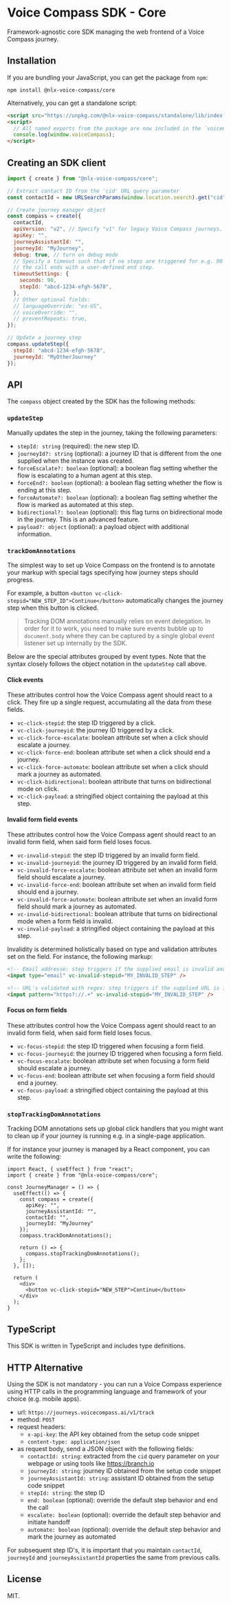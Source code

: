 # Voice Compass SDK - Core

Framework-agnostic core SDK managing the web frontend of a Voice Compass journey.

## Installation

If you are bundling your JavaScript, you can get the package from `npm`:

`npm install @nlx-voice-compass/core`

Alternatively, you can get a standalone script:

```html
<script src="https://unpkg.com/@nlx-voice-compass/standalone/lib/index.js"></script>
<script>
  // All named exports from the package are now included in the `voiceCompass` global
  console.log(window.voiceCompass);
</script>
```

## Creating an SDK client

```js
import { create } from "@nlx-voice-compass/core";

// Extract contact ID from the 'cid' URL query parameter
const contactId = new URLSearchParams(window.location.search).get("cid");

// Create journey manager object
const compass = create({
  contactId,
  apiVersion: "v2", // Specify "v1" for legacy Voice Compass journeys. Ommitting this parameter defaults it to "v2"
  apiKey: "",
  journeyAssistantId: "",
  journeyId: "MyJourney",
  debug: true, // turn on debug mode
  // Specify a timeout such that if no steps are triggered for e.g. 90 seconds,
  // the call ends with a user-defined end step.
  timeoutSettings: {
    seconds: 90,
    stepId: "abcd-1234-efgh-5678",
  },
  // Other optional fields:
  // languageOverride: "es-US",
  // voiceOverride: "",
  // preventRepeats: true,
});

// Update a journey step
compass.updateStep({
  stepId: "abcd-1234-efgh-5678",
  journeyId: "MyOtherJourney"
});
```

## API

The `compass` object created by the SDK has the following methods:

### `updateStep`

Manually updates the step in the journey, taking the following parameters:

* `stepId: string` (required): the new step ID.
* `journeyId?: string` (optional): a journey ID that is different from the one supplied when the instance was created.
* `forceEscalate?: boolean` (optional): a boolean flag setting whether the flow is escalating to a human agent at this step.
* `forceEnd?: boolean` (optional): a boolean flag setting whether the flow is ending at this step.
* `forceAutomate?: boolean` (optional): a boolean flag setting whether the flow is marked as automated at this step.
* `bidirectional?: boolean` (optional): this flag turns on bidirectional mode in the journey. This is an advanced feature.
* `payload?: object` (optional): a payload object with additional information.

### `trackDomAnnotations`

The simplest way to set up Voice Compass on the frontend is to annotate your markup with special tags specifying how journey steps should progress.

For example, a button `<button vc-click-stepid="NEW_STEP_ID">Continue</button>` automatically changes the journey step when this button is clicked.

> Tracking DOM annotations manually relies on event delegation. In order for it to work, you need to make sure events bubble up to `document.body` where they can be captured by a single global event listener set up internally by the SDK.

Below are the special attributes grouped by event types. Note that the syntax closely follows the object notation in the `updateStep` call above.

#### Click events

These attributes control how the Voice Compass agent should react to a click. They fire up a single request, accumulating all the data from these fields.

* `vc-click-stepid`: the step ID triggered by a click.
* `vc-click-journeyid`: the journey ID triggered by a click.
* `vc-click-force-escalate`: boolean attribute set when a click should escalate a journey.
* `vc-click-force-end`: boolean attribute set when a click should end a journey.
* `vc-click-force-automate`: boolean attribute set when a click should mark a journey as automated.
* `vc-click-bidirectional`: boolean attribute that turns on bidirectional mode on click.
* `vc-click-payload`: a stringified object containing the payload at this step.

#### Invalid form field events

These attributes control how the Voice Compass agent should react to an invalid form field, when said form field loses focus.

* `vc-invalid-stepid`: the step ID triggered by an invalid form field.
* `vc-invalid-journeyid`: the journey ID triggered by an invalid form field.
* `vc-invalid-force-escalate`: boolean attribute set when an invalid form field should escalate a journey.
* `vc-invalid-force-end`: boolean attribute set when an invalid form field should end a journey.
* `vc-invalid-force-automate`: boolean attribute set when an invalid form field should mark a journey as automated.
* `vc-invalid-bidirectional`: boolean attribute that turns on bidirectional mode when a form field is invalid.
* `vc-invalid-payload`: a stringified object containing the payload at this step.

Invalidity is determined holistically based on type and validation attributes set on the field. For instance, the following markup:

```html
<!-- Email addresse: step triggers if the supplied email is invalid and the field loses focus -->
<input type="email" vc-invalid-stepid="MY_INVALID_STEP" />

<!-- URL's validated with regex: step triggers if the supplied URL is invalid and the field loses focus -->
<input pattern="https?://.+" vc-invalid-stepid="MY_INVALID_STEP" />
```

#### Focus on form fields

These attributes control how the Voice Compass agent should react to an invalid form field, when said form field loses focus.

* `vc-focus-stepid`: the step ID triggered when focusing a form field.
* `vc-focus-journeyid`: the journey ID triggered when focusing a form field.
* `vc-focus-escalate`: boolean attribute set when focusing a form field should escalate a journey.
* `vc-focus-end`: boolean attribute set when focusing a form field should end a journey.
* `vc-focus-payload`: a stringified object containing the payload at this step.

### `stopTrackingDomAnnotations`

Tracking DOM annotations sets up global click handlers that you might want to clean up if your journey is running e.g. in a single-page application.

If for instance your journey is managed by a React component, you can write the following:

```tsx
import React, { useEffect } from "react";
import { create } from "@nlx-voice-compass/core";

const JourneyManager = () => {
  useEffect(() => {
    const compass = create({
      apiKey: "",
      journeyAssistantId: "",
      contactId: "",
      journeyId: "MyJourney"
    });
    compass.trackDomAnnotations();

    return () => {
      compass.stopTrackingDomAnnotations();
    };
  }, []);

  return (
    <div>
      <button vc-click-stepid="NEW_STEP">Continue</button>
    </div>
  );
}
```

## TypeScript

This SDK is written in TypeScript and includes type definitions.

## HTTP Alternative

Using the SDK is not mandatory - you can run a Voice Compass experience using HTTP calls in the programming language and framework of your choice (e.g. mobile apps).

* url: `https://journeys.voicecompass.ai/v1/track`
* method: `POST`
* request headers:
  * `x-api-key`: the API key obtained from the setup code snippet
  * `content-type: application/json`
* as request body, send a JSON object with the following fields:
  * `contactId: string`: extracted from the `cid` query parameter on your webpage or using tools like https://branch.io
  * `journeyId: string`: journey ID obtained from the setup code snippet
  * `journeyAssistantId: string`: assistant ID obtained from the setup code snippet
  * `stepId: string`: the step ID
  * `end: boolean` (optional): override the default step behavior and end the call
  * `escalate: boolean` (optional): override the default step behavior and initiate handoff
  * `automate: boolean` (optional): override the default step behavior and mark the journey as automated

For subsequent step ID's, it is important that you maintain `contactId`, `journeyId` and `journeyAssistantId` properties the same from previous calls.

## License

MIT.
